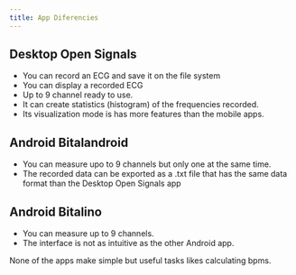 ```yaml
---
title: App Diferencies
---
```


## Desktop Open Signals

* You can record an ECG and save it on the file system
* You can display a recorded ECG
* Up to 9 channel ready to use.
* It can create statistics (histogram) of the frequencies recorded.
* Its visualization mode is has more features than the mobile apps.

## Android Bitalandroid

* You can measure upo to 9 channels but only one at the same time.
* The recorded data can be exported as a .txt file that has the same data format than the Desktop Open Signals app

## Android Bitalino

* You can measure up to 9 channels.
* The interface is not as intuitive as the other Android app.

None of the apps make simple but useful tasks likes calculating bpms.
